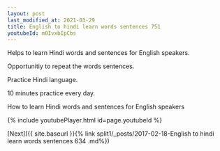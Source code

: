 ```yaml
---
layout: post
last_modified_at: 2021-03-29
title: English to hindi learn words sentences 751 
youtubeId: m0IvxbIpCbs
---
```

 
 
Helps to learn Hindi words and sentences for English speakers.

Opportunitiy to repeat the words sentences. 

Practice Hindi language. 
 
10 minutes practice every day. 
 
How to learn Hindi words and sentences for English speakers 
 
{% include youtubePlayer.html id=page.youtubeId %}
 
 
[Next]({{ site.baseurl }}{% link  split1/_posts/2017-02-18-English to hindi learn words sentences 634 .md%})
 
